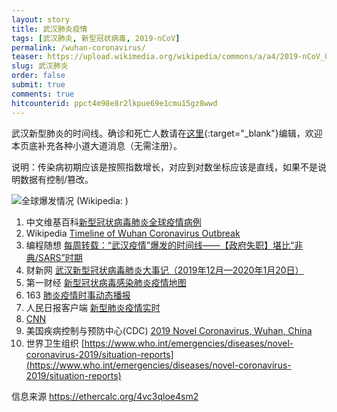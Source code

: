 ```yaml
---
layout: story
title: 武汉肺炎疫情
tags: [武汉肺炎, 新型冠状病毒, 2019-nCoV]
permalink: /wuhan-coronavirus/
teaser: https://upload.wikimedia.org/wikipedia/commons/a/a4/2019-nCoV_Outbreak_World_Map.svg
slug: 武汉肺炎
order: false
submit: true
comments: true
hitcounterid: ppct4m98e8r2lkpue69e1cmu15gz8wwd
---
```


武汉新型肺炎的时间线。确诊和死亡人数请在[这里](https://ethercalc.org/w2gfa2jtho6c){:target="_blank"}编辑，欢迎本页底补充各种小道大道消息（无需注册）。

<script src="https://cdnjs.cloudflare.com/ajax/libs/Chart.js/2.8.0/Chart.min.js"></script>
<script src="https://cdnjs.cloudflare.com/ajax/libs/d3/5.7.0/d3.min.js"></script>

<canvas id="chart"></canvas>

<script src="{{ site.url }}{{ site.baseurl }}/assets/js/csv_to_chart.js"></script>

说明：传染病初期应该是按照指数增长，对应到对数坐标应该是直线，如果不是说明数据有控制/篡改。


![全球爆发情况](https://upload.wikimedia.org/wikipedia/commons/a/a4/2019-nCoV_Outbreak_World_Map.svg)
(Wikipedia: )

1. 中文维基百科[新型冠状病毒肺炎全球疫情病例](https://zh.wikipedia.org/zh-hans/%E6%96%B0%E5%9E%8B%E5%86%A0%E7%8B%80%E7%97%85%E6%AF%92%E8%82%BA%E7%82%8E%E5%85%A8%E7%90%83%E7%96%AB%E6%83%85%E7%97%85%E4%BE%8B)
4. Wikipedia [Timeline of Wuhan Coronavirus Outbreak](https://en.wikipedia.org/wiki/Timeline_of_the_2019%E2%80%9320_Wuhan_coronavirus_outbreak)
5. 编程随想 [每周转载：“武汉疫情”爆发的时间线——【政府失职】堪比“非典/SARS”时期](https://program-think.blogspot.com/2020/01/weekly-share-141.html)
6. 财新网 [武汉新型冠状病毒肺炎大事记（2019年12月—2020年1月20日）](http://www.caixin.com/2020-01-20/101506242.html)
10. 第一财经 [新型冠状病毒感染肺炎疫情地图](https://m.yicai.com/news/100476965.html)
7. 163 [肺炎疫情时事动态播报](https://news.163.com/special/epidemic/?spssid=7283291fcdba1d8c2d13ee3da2cfb760&spsw=7&spss=other)
8. 人民日报客户端 [新型肺炎疫情实时](https://activity.peopleapp.com/broadcast/)
3. [CNN](https://www.cnn.com/asia/live-news/coronavirus-outbreak-hnk-intl-01-25-20/index.html)
9. 美国疾病控制与预防中心(CDC) [2019 Novel Coronavirus, Wuhan, China](https://www.cdc.gov/coronavirus/2019-ncov/index.html)
1. 世界卫生组织 [https://www.who.int/emergencies/diseases/novel-coronavirus-2019/situation-reports](https://www.who.int/emergencies/diseases/novel-coronavirus-2019/situation-reports)

信息来源 https://ethercalc.org/4vc3qloe4sm2
